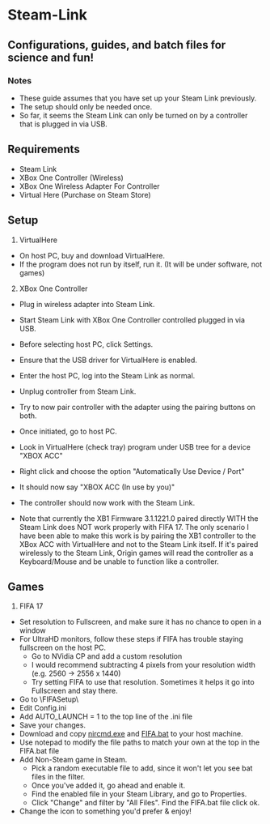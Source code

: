 # Steam-Link

## Configurations, guides, and batch files for science and fun!

### Notes
  * These guide assumes that you have set up your Steam Link previously.
  * The setup should only be needed once.
  * So far, it seems the Steam Link can only be turned on by a controller that is plugged in via USB.

## Requirements
 * Steam Link
 * XBox One Controller (Wireless)
 * XBox One Wireless Adapter For Controller
 * Virtual Here (Purchase on Steam Store)
  
## Setup
1. VirtualHere
  * On host PC, buy and download VirtualHere.
  * If the program does not run by itself, run it. (It will be under software, not games)
  
2. XBox One Controller  
  * Plug in wireless adapter into Steam Link.
  * Start Steam Link with XBox One Controller controlled plugged in via USB.
  * Before selecting host PC, click Settings.
  * Ensure that the USB driver for VirtualHere is enabled.
  * Enter the host PC, log into the Steam Link as normal.
  * Unplug controller from Steam Link. 
  * Try to now pair controller with the adapter using the pairing buttons on both.
  * Once initiated, go to host PC. 
  * Look in VirtualHere (check tray) program under USB tree for a device "XBOX ACC"
  * Right click and choose the option "Automatically Use Device / Port" 
  * It should now say "XBOX ACC (In use by you)"
  * The controller should now work with the Steam Link.
  
  * Note that currently the XB1 Firmware 3.1.1221.0 paired directly WITH the Steam Link does NOT work properly with FIFA 17. The only scenario I have been able to make this work is by pairing the XB1 controller to the XBox ACC with VirtualHere and not to the Steam Link itself. If it's paired wirelessly to the Steam Link, Origin games will read the controller as a Keyboard/Mouse and be unable to function like a controller.
  
## Games 

1. FIFA 17
  * Set resolution to Fullscreen, and make sure it has no chance to open in a window
  * For UltraHD monitors, follow these steps if FIFA has trouble staying fullscreen on the host PC.
	* Go to NVidia CP and add a custom resolution
	* I would recommend subtracting 4 pixels from your resolution width (e.g. 2560 -> 2556 x 1440)
	* Try setting FIFA to use that resolution. Sometimes it helps it go into Fullscreen and stay there.
  * Go to <path-to-game>\FIFASetup\
  * Edit Config.ini
  * Add AUTO_LAUNCH = 1 to the top line of the .ini file
  * Save your changes.
  * Download and copy [nircmd.exe](http://nircmd.nirsoft.net/) and [FIFA.bat](../master/FIFA.bat) to your host machine.
  * Use notepad to modify the file paths to match your own at the top in the FIFA.bat file
  * Add Non-Steam game in Steam. 
	* Pick a random executable file to add, since it won't let you see bat files in the filter.
	* Once you've added it, go ahead and enable it.
	* Find the enabled file in your Steam Library, and go to Properties.
	* Click "Change" and filter by "All Files". Find the FIFA.bat file click ok.
  * Change the icon to something you'd prefer & enjoy!
  
